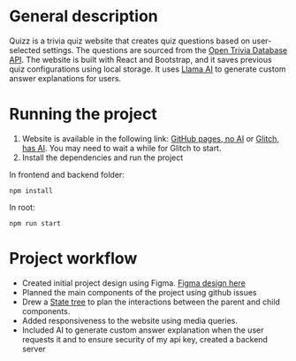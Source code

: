 # General description

Quizz is a trivia quiz website that creates quiz questions based on user-selected settings. The questions are sourced from the [Open Trivia Database API](https://opentdb.com/api_config.php). The website is built with React and Bootstrap, and it saves previous quiz configurations using local storage. It uses [Llama AI](https://llama.meta.com/) to generate custom answer explanations for users.

# Running the project

1. Website is available in the following link: [GitHub pages, no AI](https://lucy-c1.github.io/Trivia-App/) or [Glitch, has AI](https://ai-trivia-app-1.glitch.me/). You may need to wait a while for Glitch to start.
2. Install the dependencies and run the project

In frontend and backend folder:

```
npm install
```

In root:

```
npm run start
```

# Project workflow

- Created initial project design using Figma. [Figma design here](https://www.figma.com/design/exdvvRFGgPJd8VBOQ4EuXA/Quizz?node-id=0-1&m=dev&t=74tJrKyYoS2V38Rt-1)
- Planned the main components of the project using github issues
- Drew a [State tree](https://github.com/user-attachments/assets/9792b2d8-eee1-46ef-bd83-5ac28e216a70) to plan the interactions between the parent and child components.
- Added responsiveness to the website using media queries.
- Included AI to generate custom answer explanation when the user requests it and to ensure security of my api key, created a backend server
